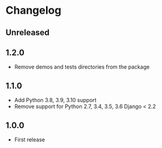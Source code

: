 # Changelog

## Unreleased

## 1.2.0

- Remove demos and tests directories from the package

## 1.1.0

- Add Python 3.8, 3.9, 3.10 support
- Remove support for Python 2.7, 3.4, 3.5, 3.6 Django < 2.2

## 1.0.0

- First release

